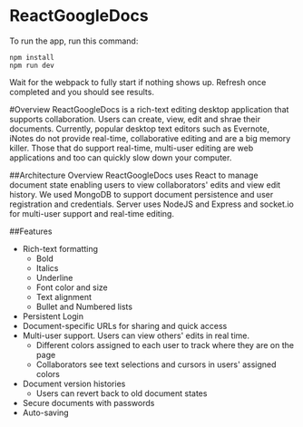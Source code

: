 # ReactGoogleDocs

To run the app, run this command:  
```
npm install  
npm run dev  
```
Wait for the webpack to fully start if nothing shows up. Refresh once completed and you should see results. 

#Overview
ReactGoogleDocs is a rich-text editing desktop application that supports collaboration. Users can create, view, edit and shrae their documents. Currently, popular desktop text editors such as Evernote, iNotes do not provide real-time, collaborative editing and are a big memory killer. Those that do support real-time, multi-user editing are web applications and too can quickly slow down your computer. 

##Architecture Overview
ReactGoogleDocs uses React to manage document state enabling users to view collaborators' edits and view edit history. We used MongoDB to support document persistence and user registration and credentials. Server uses NodeJS and Express and socket.io for multi-user support and real-time editing.

##Features
* Rich-text formatting
  * Bold
  * Italics
  * Underline
  * Font color and size
  * Text alignment
  * Bullet and Numbered lists
* Persistent Login
* Document-specific URLs for sharing and quick access
* Multi-user support. Users can view others' edits in real time.
  * Different colors assigned to each user to track where they are on the page
  * Collaborators see text selections and cursors in users' assigned colors
* Document version histories
  * Users can revert back to old document states
* Secure documents with passwords
* Auto-saving


